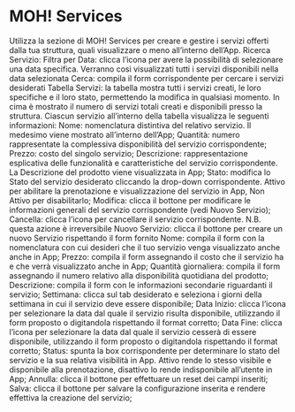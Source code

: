 # MOH! Services

Utilizza la sezione di MOH! Services per creare e gestire i servizi offerti dalla tua struttura, quali visualizzare o meno all’interno dell’App.
Ricerca Servizio:
Filtra per Data: clicca l’icona per avere la possibilità di selezionare una data specifica. Verranno così visualizzati tutti i servizi disponibili nella data selezionata
Cerca: compila il form corrispondente per cercare i servizi desiderati
Tabella Servizi: la tabella mostra tutti i servizi creati, le loro specifiche e il loro stato, permettendo la modifica in qualsiasi momento. In cima è mostrato il numero di servizi totali creati e disponibili presso la struttura. Ciascun servizio all’interno della tabella visualizza le seguenti informazioni:
Nome: nomenclatura distintiva del relativo servizio. Il medesimo viene mostrato all’interno dell’App;
Quantità: numero rappresentate la complessiva disponibilità del servizio corrispondente;
Prezzo: costo del singolo servizio;
Descrizione: rappresentazione esplicativa delle funzionalità e caratteristiche del servizio corrispondente.  La Descrizione del prodotto viene visualizzata in App;
Stato: modifica lo Stato del servizio desiderato cliccando la drop-down corrispondente. Attivo per abilitare la prenotazione e visualizzazione del servizio in App, Non Attivo per disabilitarlo;
Modifica: clicca il bottone per modificare le informazioni generali del servizio corrispondente (vedi Nuovo Servizio);
Cancella: clicca l’icona per cancellare il servizio corrispondente. N.B. questa azione è irreversibile
Nuovo Servizio: clicca il bottone per creare un nuovo Servizio rispettando il form fornito
Nome: compila il form con la nomenclatura con cui desideri che il tuo servizio venga visualizzato anche anche in App;
Prezzo: compila il form assegnando il costo che il servizio ha e che verrà visualizzato anche in App;
Quantità giornaliera: compila il form assegnando il numero relativo alla disponibilità quotidiana del prodotto;
Descrizione: compila il form con le informazioni secondarie riguardanti il servizio;
Settimana: clicca sul tab desiderato e seleziona i giorni della settimana in cui il servizio deve essere disponibile;
Data Inizio: clicca l’icona per selezionare la data dal quale il servizio risulta disponibile, utilizzando il form proposto o digitandola rispettando il format corretto;
Data Fine: clicca l’icona per selezionare la data dal quale il servizio cesserà di essere disponibile, utilizzando il form proposto o digitandola rispettando il format corretto;
Status: spunta la box corrispondente per determinare lo stato del servizio e la sua relativa visibilità in App. Attivo rende lo stesso visibile e disponibile alla prenotazione, disattivo lo rende indisponibile all’utente in App;
Annulla: clicca il bottone per effettuare un reset dei campi inseriti;
Salva: clicca il bottone per salvare la configurazione inserita e rendere effettiva la creazione del servizio;
